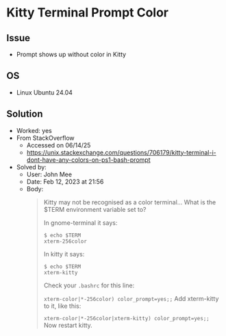 
# Kitty Terminal Prompt Color

<!-- -->
## Issue

- Prompt shows up without color in Kitty

<!-- -->
## OS

- Linux Ubuntu 24.04


<!-- -->
## Solution

- Worked: yes
- From StackOverflow
  - Accessed on 06/14/25
  - https://unix.stackexchange.com/questions/706179/kitty-terminal-i-dont-have-any-colors-on-ps1-bash-prompt
- Solved by:
  - User: John Mee
  - Date: Feb 12, 2023 at 21:56
  - Body:
    > Kitty may not be recognised as a color terminal... What is the $TERM environment variable set to?
    > 
    > In gnome-terminal it says:
    > 
    > ```
    > $ echo $TERM
    > xterm-256color
    > ```
    > In kitty it says:
    > 
    > ```
    > $ echo $TERM
    > xterm-kitty
    > ```
    > Check your `.bashrc` for this line:
    > 
    > `xterm-color|*-256color) color_prompt=yes;;`
    > Add xterm-kitty to it, like this:
    > 
    > `xterm-color|*-256color|xterm-kitty) color_prompt=yes;;`
    > Now restart kitty.

